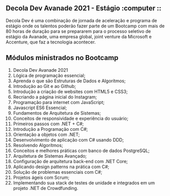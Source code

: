 ## Decola Dev Avanade 2021 - Estágio :computer ::

Decola Dev é uma combinação de jornada de aceleração e programa de estágio onde os talentos poderão fazer parte de um Bootcamp com mais de 80 horas de duração para se prepararem para o processo seletivo de estágio da Avanade, uma empresa global, joint venture da Microsoft e Accenture, que faz a tecnologia acontecer.

## Módulos ministrados no Bootcamp 

1.	Decola Dev Avanade 2021
2.	Lógica de programação essencial;
3.	Aprenda o que são Estruturas de Dados e Algorítmos;
4.	Introdução ao Git e ao Github;
5.	Introdução a criação de websites com HTML5 e CSS3;
6.	Recriando a página inicial do Instagram;
7.	Programação para internet com JavaScript;
8.	Javascript ES6 Essencial;
9.	Fundamentos de Arquitetura de Sistemas;
10.	Conceitos de responsividade e experiência do usuário;
11.	Primeiros passos com .NET + C#;
12.	Introdução a Programação com C#;
13.	Orientação a objetos com .NET;
14.	Desenvolvimento de aplicação com C# usando DDD;
15.	Resolvendo Algorítmos;
16.	Conceitos e melhores práticas com banco de dados PostgreSQL;
17.	Arquitetura de Sistemas Avançado;
18.	Configuração de arquitetura back-end com .NET Core;
19.	Aplicando design patterns na prática com C#;
20.	Solução de problemas essenciais com C#;
21.	Projetos ágeis com Scrum;
22.	Implementando sua stack de testes de unidade e integrados em um projeto .NET de Crowdfunding.
